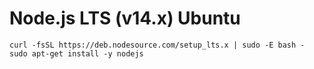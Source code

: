 # Node.js LTS (v14.x) Ubuntu
```
curl -fsSL https://deb.nodesource.com/setup_lts.x | sudo -E bash -
sudo apt-get install -y nodejs
```